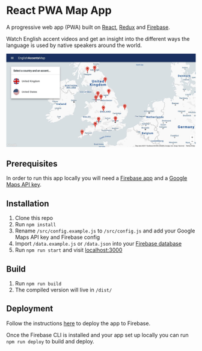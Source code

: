 
# React PWA Map App

A progressive web app (PWA) built on [React](https://facebook.github.io/react/),
[Redux](http://redux.js.org/) and [Firebase](https://firebase.google.com/).

Watch English accent videos and get an insight into the different ways the language is used by native speakers around the world.

![Screenshot 1](src/static/images/screenshot-1.jpg)

## Prerequisites

In order to run this app locally you will need a [Firebase app](https://firebase.google.com/docs/web/setup)
and a [Google Maps API key](https://developers.google.com/maps/documentation/javascript/get-api-key).

## Installation

1. Clone this repo
1. Run `npm install`
1. Rename `/src/config.example.js` to `/src/config.js` and add your Google Maps API key
and Firebase config
1. Import `/data.example.js` or `/data.json` into your [Firebase database](https://firebase.google.com/docs/database/web/start)
1. Run `npm run start` and visit [localhost:3000](http://localhost:3000)

## Build

1. Run `npm run build`
1. The compiled version will live in `/dist/`

## Deployment

Follow the instructions [here](https://firebase.google.com/docs/hosting/deploying)
to deploy the app to Firebase.

Once the Firebase CLI is installed and your app set up locally you can run
`npm run deploy` to build and deploy.